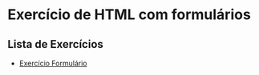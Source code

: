 # Exercício de HTML com formulários

## Lista de Exercícios

- [Exercício Formulário](exercicio1.html)